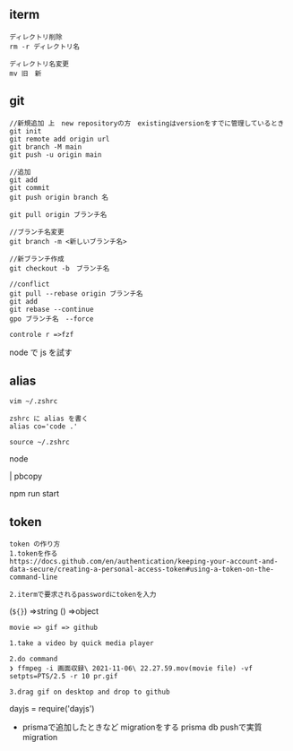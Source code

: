 ## iterm

```
ディレクトリ削除
rm -r ディレクトリ名

ディレクトリ名変更
mv 旧　新

```

## git

```
//新規追加 上　new repositoryの方　existingはversionをすでに管理しているとき
git init
git remote add origin url
git branch -M main
git push -u origin main

//追加
git add
git commit
git push origin branch 名

git pull origin ブランチ名

//ブランチ名変更
git branch -m <新しいブランチ名>

//新ブランチ作成
git checkout -b　ブランチ名

//conflict
git pull --rebase origin ブランチ名
git add
git rebase --continue
gpo ブランチ名　--force

controle r =>fzf
```

node で js を試す

## alias

```
vim ~/.zshrc

zshrc に alias を書く
alias co='code .'

source ~/.zshrc
```

node



| pbcopy

npm run start

## token

```
token の作り方
1.tokenを作る
https://docs.github.com/en/authentication/keeping-your-account-and-data-secure/creating-a-personal-access-token#using-a-token-on-the-command-line

2.itermで要求されるpasswordにtokenを入力

```

(`${}`) =>string
() =>object



```
movie => gif => github

1.take a video by quick media player

2.do command
❯ ffmpeg -i 画面収録\ 2021-11-06\ 22.27.59.mov(movie file) -vf setpts=PTS/2.5 -r 10 pr.gif

3.drag gif on desktop and drop to github

```

dayjs = require('dayjs')



- prismaで追加したときなど
migrationをする
prisma db pushで実質migration